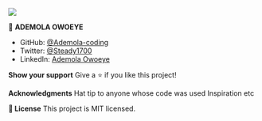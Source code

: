 ![](https://img.shields.io/badge/Microverse-blueviolet)



👤 **ADEMOLA OWOEYE**



- GitHub: [@Ademola-coding](https://github.com/Ademola-coding)
- Twitter: [@Steady1700](https://twitter.com/steady1700)
- LinkedIn: [Ademola Owoeye](https://www.linkedin.com/in/ademola-owoeye-0bb344223/)



**Show your support**
Give a ⭐️ if you like this project!

**Acknowledgments**
Hat tip to anyone whose code was used
Inspiration
etc

**📝 License**
This project is MIT licensed.
